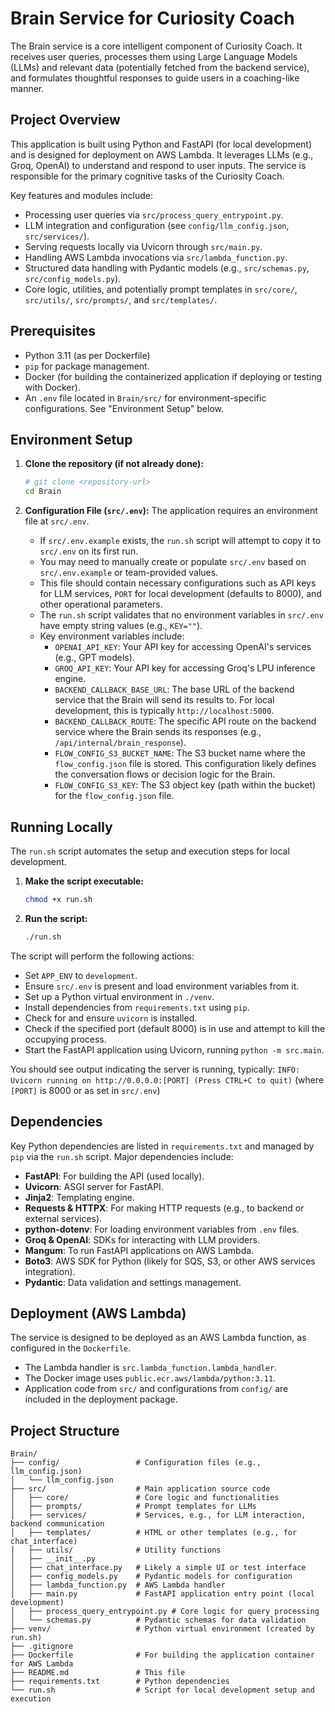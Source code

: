 # Brain Service for Curiosity Coach

The Brain service is a core intelligent component of Curiosity Coach. It receives user queries, processes them using Large Language Models (LLMs) and relevant data (potentially fetched from the backend service), and formulates thoughtful responses to guide users in a coaching-like manner.

## Project Overview

This application is built using Python and FastAPI (for local development) and is designed for deployment on AWS Lambda. It leverages LLMs (e.g., Groq, OpenAI) to understand and respond to user inputs. The service is responsible for the primary cognitive tasks of the Curiosity Coach.

Key features and modules include:
- Processing user queries via `src/process_query_entrypoint.py`.
- LLM integration and configuration (see `config/llm_config.json`, `src/services/`).
- Serving requests locally via Uvicorn through `src/main.py`.
- Handling AWS Lambda invocations via `src/lambda_function.py`.
- Structured data handling with Pydantic models (e.g., `src/schemas.py`, `src/config_models.py`).
- Core logic, utilities, and potentially prompt templates in `src/core/`, `src/utils/`, `src/prompts/`, and `src/templates/`.

## Prerequisites

- Python 3.11 (as per Dockerfile)
- `pip` for package management.
- Docker (for building the containerized application if deploying or testing with Docker).
- An `.env` file located in `Brain/src/` for environment-specific configurations. See "Environment Setup" below.

## Environment Setup

1.  **Clone the repository (if not already done):**
    ```bash
    # git clone <repository-url>
    cd Brain
    ```

2.  **Configuration File (`src/.env`):**
    The application requires an environment file at `src/.env`.
    - If `src/.env.example` exists, the `run.sh` script will attempt to copy it to `src/.env` on its first run.
    - You may need to manually create or populate `src/.env` based on `src/.env.example` or team-provided values.
    - This file should contain necessary configurations such as API keys for LLM services, `PORT` for local development (defaults to 8000), and other operational parameters.
    - The `run.sh` script validates that no environment variables in `src/.env` have empty string values (e.g., `KEY=""`).
    - Key environment variables include:
        - `OPENAI_API_KEY`: Your API key for accessing OpenAI's services (e.g., GPT models).
        - `GROQ_API_KEY`: Your API key for accessing Groq's LPU inference engine.
        - `BACKEND_CALLBACK_BASE_URL`: The base URL of the backend service that the Brain will send its results to. For local development, this is typically `http://localhost:5000`.
        - `BACKEND_CALLBACK_ROUTE`: The specific API route on the backend service where the Brain sends its responses (e.g., `/api/internal/brain_response`).
        - `FLOW_CONFIG_S3_BUCKET_NAME`: The S3 bucket name where the `flow_config.json` file is stored. This configuration likely defines the conversation flows or decision logic for the Brain.
        - `FLOW_CONFIG_S3_KEY`: The S3 object key (path within the bucket) for the `flow_config.json` file.

## Running Locally

The `run.sh` script automates the setup and execution steps for local development.

1.  **Make the script executable:**
    ```bash
    chmod +x run.sh
    ```

2.  **Run the script:**
    ```bash
    ./run.sh
    ```

The script will perform the following actions:
- Set `APP_ENV` to `development`.
- Ensure `src/.env` is present and load environment variables from it.
- Set up a Python virtual environment in `./venv`.
- Install dependencies from `requirements.txt` using `pip`.
- Check for and ensure `uvicorn` is installed.
- Check if the specified port (default 8000) is in use and attempt to kill the occupying process.
- Start the FastAPI application using Uvicorn, running `python -m src.main`.

You should see output indicating the server is running, typically:
`INFO:     Uvicorn running on http://0.0.0.0:[PORT] (Press CTRL+C to quit)` (where `[PORT]` is 8000 or as set in `src/.env`)

## Dependencies

Key Python dependencies are listed in `requirements.txt` and managed by `pip` via the `run.sh` script.
Major dependencies include:
- **FastAPI**: For building the API (used locally).
- **Uvicorn**: ASGI server for FastAPI.
- **Jinja2**: Templating engine.
- **Requests & HTTPX**: For making HTTP requests (e.g., to backend or external services).
- **python-dotenv**: For loading environment variables from `.env` files.
- **Groq & OpenAI**: SDKs for interacting with LLM providers.
- **Mangum**: To run FastAPI applications on AWS Lambda.
- **Boto3**: AWS SDK for Python (likely for SQS, S3, or other AWS services integration).
- **Pydantic**: Data validation and settings management.

## Deployment (AWS Lambda)

The service is designed to be deployed as an AWS Lambda function, as configured in the `Dockerfile`.
- The Lambda handler is `src.lambda_function.lambda_handler`.
- The Docker image uses `public.ecr.aws/lambda/python:3.11`.
- Application code from `src/` and configurations from `config/` are included in the deployment package.

## Project Structure

```
Brain/
├── config/                 # Configuration files (e.g., llm_config.json)
│   └── llm_config.json
├── src/                    # Main application source code
│   ├── core/               # Core logic and functionalities
│   ├── prompts/            # Prompt templates for LLMs
│   ├── services/           # Services, e.g., for LLM interaction, backend communication
│   ├── templates/          # HTML or other templates (e.g., for chat_interface)
│   ├── utils/              # Utility functions
│   ├── __init__.py
│   ├── chat_interface.py   # Likely a simple UI or test interface
│   ├── config_models.py    # Pydantic models for configuration
│   ├── lambda_function.py  # AWS Lambda handler
│   ├── main.py             # FastAPI application entry point (local development)
│   ├── process_query_entrypoint.py # Core logic for query processing
│   └── schemas.py          # Pydantic schemas for data validation
├── venv/                   # Python virtual environment (created by run.sh)
├── .gitignore
├── Dockerfile              # For building the application container for AWS Lambda
├── README.md               # This file
├── requirements.txt        # Python dependencies
└── run.sh                  # Script for local development setup and execution
``` 